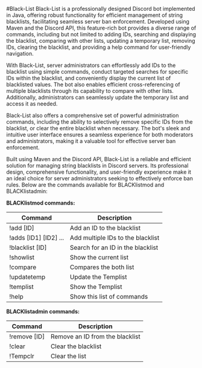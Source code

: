 #Black-List
Black-List is a professionally designed Discord bot implemented in Java, offering robust functionality for efficient management of string blacklists, facilitating seamless server ban enforcement. Developed using Maven and the Discord API, this feature-rich bot provides a diverse range of commands, including but not limited to adding IDs, searching and displaying the blacklist, comparing with other lists, updating a temporary list, removing IDs, clearing the blacklist, and providing a help command for user-friendly navigation.

With Black-List, server administrators can effortlessly add IDs to the blacklist using simple commands, conduct targeted searches for specific IDs within the blacklist, and conveniently display the current list of blacklisted values. The bot also enables efficient cross-referencing of multiple blacklists through its capability to compare with other lists. Additionally, administrators can seamlessly update the temporary list and access it as needed.

Black-List also offers a comprehensive set of powerful administration commands, including the ability to selectively remove specific IDs from the blacklist, or clear the entire blacklist when necessary. The bot's sleek and intuitive user interface ensures a seamless experience for both moderators and administrators, making it a valuable tool for effective server ban enforcement.

Built using Maven and the Discord API, Black-List is a reliable and efficient solution for managing string blacklists in Discord servers. Its professional design, comprehensive functionality, and user-friendly experience make it an ideal choice for server administrators seeking to effectively enforce ban rules. Below are the commands available for BLACKlistmod and BLACKlistadmin:

**BLACKlistmod commands:**

| Command             |               Description                          |
|---------------------|----------------------------------------------------|
| !add [ID]                         | Add an ID to the blacklist           |
| !adds [ID1] [ID2] ...             | Add multiple IDs to the blacklist    |
| !blacklist [ID]                   | Search for an ID in the blacklist    |
| !showlist                         | Show the current list                |
| !compare                          | Compares the both list               |
| !updatetemp                       | Update the Templist                  |
| !templist                         | Show the Templist                    |
| !help                             | Show this list of commands           |

**BLACKlistadmin commands:**

| Command           |                Description                           |
|-----------------|--------------------------------------------------------|
| !remove [ID]                         | Remove an ID from the blacklist   |
| !clear                               | Clear the blacklist               |
| !Tempclr                             | Clear the list                    |
